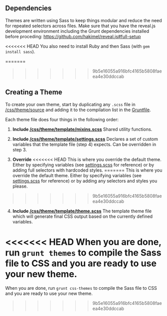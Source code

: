 ## Dependencies

Themes are written using Sass to keep things modular and reduce the need for repeated selectors across files. Make sure that you have the reveal.js development environment including the Grunt dependencies installed before proceding: https://github.com/hakimel/reveal.js#full-setup

<<<<<<< HEAD
You also need to install Ruby and then Sass (with `gem install sass`).

=======
>>>>>>> 9b5e16055a916bfc4165b5808faeea4e30ddccab
## Creating a Theme

To create your own theme, start by duplicating any ```.scss``` file in [/css/theme/source](https://github.com/hakimel/reveal.js/blob/master/css/theme/source) and adding it to the compilation list in the [Gruntfile](https://github.com/hakimel/reveal.js/blob/master/Gruntfile.js).

Each theme file does four things in the following order:

1. **Include [/css/theme/template/mixins.scss](https://github.com/hakimel/reveal.js/blob/master/css/theme/template/mixins.scss)**
Shared utility functions.

2. **Include [/css/theme/template/settings.scss](https://github.com/hakimel/reveal.js/blob/master/css/theme/template/settings.scss)**
Declares a set of custom variables that the template file (step 4) expects. Can be overridden in step 3.

3. **Override**
<<<<<<< HEAD
This is where you override the default theme. Either by specifying variables (see [settings.scss](https://github.com/hakimel/reveal.js/blob/master/css/theme/template/settings.scss) for reference) or by adding full selectors with hardcoded styles.
=======
This is where you override the default theme. Either by specifying variables (see [settings.scss](https://github.com/hakimel/reveal.js/blob/master/css/theme/template/settings.scss) for reference) or by adding any selectors and styles you please.
>>>>>>> 9b5e16055a916bfc4165b5808faeea4e30ddccab

4. **Include [/css/theme/template/theme.scss](https://github.com/hakimel/reveal.js/blob/master/css/theme/template/theme.scss)**
The template theme file which will generate final CSS output based on the currently defined variables.

<<<<<<< HEAD
When you are done, run `grunt themes` to compile the Sass file to CSS and you are ready to use your new theme.
=======
When you are done, run `grunt css-themes` to compile the Sass file to CSS and you are ready to use your new theme.
>>>>>>> 9b5e16055a916bfc4165b5808faeea4e30ddccab
